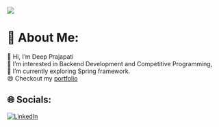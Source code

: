 ![](https://quotes-github-readme.vercel.app/api?type=horizontal&theme=light)

# 💫 About Me:
👋 Hi, I’m Deep Prajapati<br>👀 I’m interested in Backend Development and Competitive Programming,<br>🌱 I’m currently exploring Spring framework.<br>😄 Checkout my [portfolio](https://deep-1704.github.io/Deep_Prajapati_Portfolio/)


## 🌐 Socials:
[![LinkedIn](https://img.shields.io/badge/LinkedIn-%230077B5.svg?logo=linkedin&logoColor=white)](https://www.linkedin.com/in/deep1704/) 
